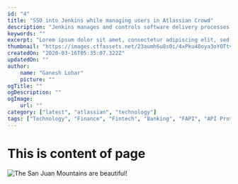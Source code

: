 ```yaml
---
id: "4"
title: "SSO into Jenkins while managing users in Atlassian Crowd"
description: "Jenkins manages and controls software delivery processes throughout the entire lifecycle, including build, document, test, package, stage, deployment, static code analysis, and much more."
keywords: ""
excerpt: "Lorem ipsum dolor sit amet, consectetur adipiscing elit, sed do eiusmod tempor incididunt ut labore et dolore magna aliqua. Praesent elementum facilisis leo vel fringilla est ullamcorper eget. At imperdiet dui accumsan sit amet nulla facilities morbi tempus."
thumbnail: "https://images.ctfassets.net/23aumh6u8s0i/4xPku48oya3oYOTtvo25ar/e2669c2023e89c0bbe3432969a0c6426/actions-header"
createdOn: "2020-03-16T05:35:07.322Z"
updatedOn: ""
author:
    name: "Ganesh Lohar"
    picture: ""
ogTitle: ""
ogDescription: ""
ogImage:
    url: ""
category: ["latest", "atlassian", "technology"]
tags: ["Technology", "Finance", "Fintech", "Banking", "FAPI", "API Protocol"]
---
```


# This is content of page

![The San Juan Mountains are beautiful!](https://mdg.imgix.net/assets/images/san-juan-mountains.jpg?auto=format&fit=clip&q=40&w=1080)
